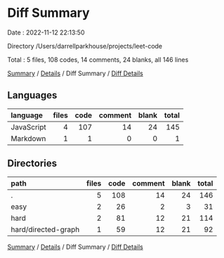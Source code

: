 # Diff Summary

Date : 2022-11-12 22:13:50

Directory /Users/darrellparkhouse/projects/leet-code

Total : 5 files,  108 codes, 14 comments, 24 blanks, all 146 lines

[Summary](results.md) / [Details](details.md) / Diff Summary / [Diff Details](diff-details.md)

## Languages
| language | files | code | comment | blank | total |
| :--- | ---: | ---: | ---: | ---: | ---: |
| JavaScript | 4 | 107 | 14 | 24 | 145 |
| Markdown | 1 | 1 | 0 | 0 | 1 |

## Directories
| path | files | code | comment | blank | total |
| :--- | ---: | ---: | ---: | ---: | ---: |
| . | 5 | 108 | 14 | 24 | 146 |
| easy | 2 | 26 | 2 | 3 | 31 |
| hard | 2 | 81 | 12 | 21 | 114 |
| hard/directed-graph | 1 | 59 | 12 | 21 | 92 |

[Summary](results.md) / [Details](details.md) / Diff Summary / [Diff Details](diff-details.md)